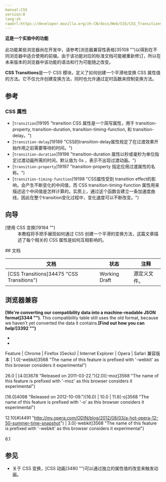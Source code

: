 ```yaml
---
manual:CSS
version:0
lang:zh
rawUrl:https://developer.mozilla.org/zh-CN/docs/Web/CSS/CSS_Transitions
---
```






**这是一个实验中的功能**<br></br>此功能某些浏览器尚在开发中，请参考[浏览器兼容性表格]35108 "")以得到在不同浏览器中适合使用的前缀。由于该功能对应的标准文档可能被重新修订，所以在未来版本的浏览器中该功能的语法和行为可能随之改变。




**CSS Transitions**是一个 CSS 模块，定义了如何创建一个平滑地变换 CSS 属性值的方法。它不仅允许创建变换方法，同时也允许通过定时函数来控制变换方法。


## 参考<a name="参考"></a>

### CSS 属性<a name="CSS_属性"></a>

* [`transition`]19195 "transition CSS 属性是一个简写属性，用于 transition-property, transition-duration, transition-timing-function, 和 transition-delay。")
* [`transition-delay`]19189 "CSS的transition-delay属性规定了在过渡效果开始作用之前需要等待的时间。")
* [`transition-duration`]19196 "transition-duration 属性以秒或毫秒为单位指定过渡动画所需的时间。默认值为 0s ，表示不出现过渡动画。")
* [`transition-property`]19197 "transition-property 指定应用过渡属性的名称。")
* [`transition-timing-function`]19198 "CSS属性受到 transition effect的影响，会产生不断变化的中间值，而 CSS transition-timing-function 属性用来描述这个中间值是怎样计算的。实质上，通过这个函数会建立一条加速度曲线，因此在整个transition变化过程中，变化速度可以不断改变。")


## 向导<a name="向导"></a>
<dl><dt id=''>[使用 CSS 变换]19194 "")</dt><dd>本教程将手把手展现如何通过 CSS 创建一个平滑的变换方法，这篇文章描述了每个相关的 CSS 属性是如何互相影响的。</dd></dl>
## 文档<a name="文档"></a>

文档 | 状态 | 注释 
 ---  |  ---  |  ---  | 
[CSS Transitions]34475 "CSS Transitions") | Working Draft | 源定义文件。 


## 浏览器兼容<a name="浏览器兼容"></a>


**[We&#39;re converting our compatibility data into a machine-readable JSON format]3344 "")**. This compatibility table still uses the old format, because we haven&#39;t yet converted the data it contains.**[Find out how you can help!]3392 "")**


* 
* 

Feature | Chrome | Firefox (Gecko) | Internet Explorer | Opera | Safari 
兼容版本 | 1.0[-webkit]3568 "The name of this feature is prefixed with '-webkit' as this browser considers it experimental")<br></br>26.0 | [4.0]3678 "Released on 2011-03-22.")(2.0)[-moz]3568 "The name of this feature is prefixed with '-moz' as this browser considers it experimental")<br></br>[16.0]4098 "Released on 2012-10-09.")(16.0) | 10.0 | 11.6[-o]3568 "The name of this feature is prefixed with '-o' as this browser considers it experimental")<br></br>12.10[#]4491 "http://my.opera.com/ODIN/blog/2012/08/03/a-hot-opera-12-50-summer-time-snapshot") | 3.0[-webkit]3568 "The name of this feature is prefixed with '-webkit' as this browser considers it experimental")<br></br>6.1 




## <a name="sect1"></a>

## 参见<a name="参见"></a>

* 关于 CSS 变换，[CSS 动画]3480 "")可以通过独立的属性值的改变来触发动画。



